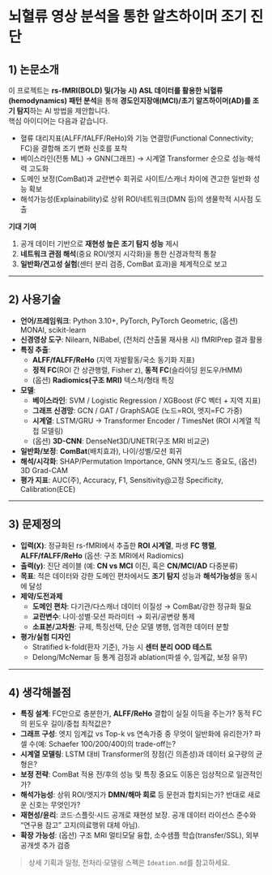 # 뇌혈류 영상 분석을 통한 알츠하이머 조기 진단

## 1) 논문소개
이 프로젝트는 **rs-fMRI(BOLD) 및(가능 시) ASL 데이터를 활용한 뇌혈류(hemodynamics) 패턴 분석**을 통해 **경도인지장애(MCI)/초기 알츠하이머(AD)를 조기 탐지**하는 AI 방법을 제안합니다.  
핵심 아이디어는 다음과 같습니다.
- 혈류 대리지표(ALFF/fALFF/ReHo)와 기능 연결망(Functional Connectivity; FC)을 결합해 조기 변화 신호를 포착
- 베이스라인(전통 ML) → GNN(그래프) → 시계열 Transformer 순으로 성능·해석력 고도화
- 도메인 보정(ComBat)과 교란변수 회귀로 사이트/스캐너 차이에 견고한 일반화 성능 확보
- 해석가능성(Explainability)로 상위 ROI/네트워크(DMN 등)의 생물학적 시사점 도출

**기대 기여**
1) 공개 데이터 기반으로 **재현성 높은 조기 탐지 성능** 제시  
2) **네트워크 관점 해석**(중요 ROI/엣지 시각화)을 통한 신경과학적 통찰  
3) **일반화/견고성 실험**(센터 분리 검증, ComBat 효과)을 체계적으로 보고

---

## 2) 사용기술
- **언어/프레임워크**: Python 3.10+, PyTorch, PyTorch Geometric, (옵션) MONAI, scikit-learn  
- **신경영상 도구**: Nilearn, NiBabel, (전처리 산출물 재사용 시) fMRIPrep 결과 활용  
- **특징 추출**:  
  - **ALFF/fALFF/ReHo** (지역 자발활동/국소 동기화 지표)  
  - **정적 FC**(ROI 간 상관행렬, Fisher z), **동적 FC**(슬라이딩 윈도우/HMM)  
  - (옵션) **Radiomics(구조 MRI)** 텍스처/형태 특징
- **모델**:  
  - **베이스라인**: SVM / Logistic Regression / XGBoost (FC 벡터 + 지역 지표)  
  - **그래프 신경망**: GCN / GAT / GraphSAGE (노드=ROI, 엣지=FC 가중)  
  - **시계열**: LSTM/GRU → Transformer Encoder / TimesNet (ROI 시계열 직접 모델링)  
  - (옵션) **3D-CNN**: DenseNet3D/UNETR(구조 MRI 비교군)
- **일반화/보정**: **ComBat**(배치효과), 나이/성별/모션 회귀  
- **해석/시각화**: SHAP/Permutation Importance, GNN 엣지/노드 중요도, (옵션) 3D Grad-CAM  
- **평가 지표**: AUC(주), Accuracy, F1, Sensitivity@고정 Specificity, Calibration(ECE)

---

## 3) 문제정의
- **입력(X)**: 정규화된 rs-fMRI에서 추출한 **ROI 시계열**, 파생 **FC 행렬**, **ALFF/fALFF/ReHo** (옵션: 구조 MRI에서 Radiomics)  
- **출력(y)**: 진단 레이블 (예: **CN vs MCI** 이진, 혹은 **CN/MCI/AD** 다중분류)  
- **목표**: 적은 데이터와 강한 도메인 편차에서도 **조기 탐지** 성능과 **해석가능성**을 동시에 달성  
- **제약/도전과제**
  - **도메인 편차**: 다기관/다스캐너 데이터 이질성 → ComBat/강한 정규화 필요  
  - **교란변수**: 나이·성별·모션 파라미터 → 회귀/공변량 통제  
  - **소표본/고차원**: 규제, 특징선택, 단순 모델 병행, 엄격한 데이터 분할
- **평가/실험 디자인**
  - Stratified k-fold(환자 기준), 가능 시 **센터 분리 OOD 테스트**  
  - Delong/McNemar 등 통계 검정과 ablation(파셀 수, 임계값, 보정 유무)

---

## 4) 생각해볼점
- **특징 설계**: FC만으로 충분한가, **ALFF/ReHo** 결합이 실질 이득을 주는가? 동적 FC의 윈도우 길이/중첩 최적값은?  
- **그래프 구성**: 엣지 임계값 vs Top-k vs 연속가중 중 무엇이 일반화에 유리한가? 파셀 수(예: Schaefer 100/200/400)의 trade-off는?  
- **시계열 모델링**: LSTM 대비 Transformer의 장점(긴 의존성)과 데이터 요구량의 균형은?  
- **보정 전략**: ComBat 적용 전/후의 성능 및 특징 중요도 이동은 임상적으로 일관적인가?  
- **해석가능성**: 상위 ROI/엣지가 **DMN/해마 회로** 등 문헌과 합치되는가? 반대로 새로운 신호는 무엇인가?  
- **재현성/윤리**: 코드·스플릿·시드 공개로 재현성 보장. 공개 데이터 라이선스 준수와 “연구용 참고” 고지(의료행위 대체 아님).  
- **확장 가능성**: (옵션) 구조 MRI 멀티모달 융합, 소수샘플 학습(transfer/SSL), 외부 공개셋 추가 검증

> 상세 기획과 일정, 전처리·모델링 스펙은 `Ideation.md`를 참고하세요.

